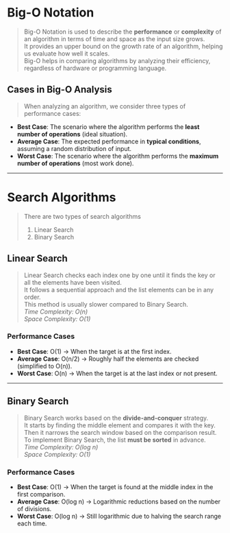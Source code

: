 # Big-O Notation

> Big-O Notation is used to describe the **performance** or **complexity** of an algorithm in terms of time and space as the input size grows.  
> It provides an upper bound on the growth rate of an algorithm, helping us evaluate how well it scales.  
> Big-O helps in comparing algorithms by analyzing their efficiency, regardless of hardware or programming language.


## Cases in Big-O Analysis

> When analyzing an algorithm, we consider three types of performance cases:

- **Best Case**: The scenario where the algorithm performs the **least number of operations** (ideal situation).  
- **Average Case**: The expected performance in **typical conditions**, assuming a random distribution of input.  
- **Worst Case**: The scenario where the algorithm performs the **maximum number of operations** (most work done).

---

# Search Algorithms

> There are two types of search algorithms  
> 1. Linear Search  
> 2. Binary Search

## Linear Search

> Linear Search checks each index one by one until it finds the key or all the elements have been visited.  
> It follows a sequential approach and the list elements can be in any order.  
> This method is usually slower compared to Binary Search.  
> *Time Complexity: O(n)*  
> *Space Complexity: O(1)*

### Performance Cases

- **Best Case**: O(1) → When the target is at the first index.  
- **Average Case**: O(n/2) → Roughly half the elements are checked (simplified to O(n)).  
- **Worst Case**: O(n) → When the target is at the last index or not present.

---

## Binary Search

> Binary Search works based on the **divide-and-conquer** strategy.  
> It starts by finding the middle element and compares it with the key.  
> Then it narrows the search window based on the comparison result.  
> To implement Binary Search, the list **must be sorted** in advance.  
> *Time Complexity: O(log n)*  
> *Space Complexity: O(1)*

### Performance Cases

- **Best Case**: O(1) → When the target is found at the middle index in the first comparison.  
- **Average Case**: O(log n) → Logarithmic reductions based on the number of divisions.  
- **Worst Case**: O(log n) → Still logarithmic due to halving the search range each time.
